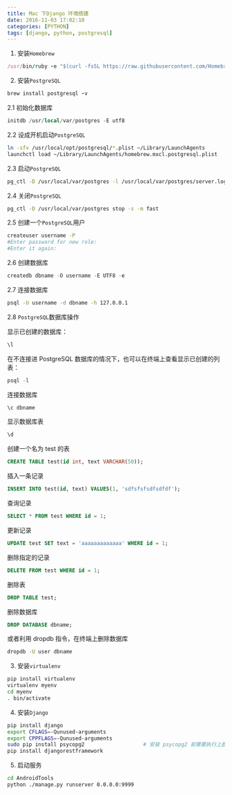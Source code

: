 ```yaml
---
title: Mac 下Django 环境搭建
date: 2016-11-03 17:02:10
categories: [PYTHON]
tags: [django, python, postgresql]
---
```


1. 安装``Homebrew``
```ruby
/usr/bin/ruby -e "$(curl -fsSL https://raw.githubusercontent.com/Homebrew/install/master/install)"
```
2. 安装``PostgreSQL``
```ruby
brew install postgresql -v
```

<!--more-->

2.1 初始化数据库
```sql
initdb /usr/local/var/postgres -E utf8
```
2.2 设成开机启动``PostgreSQL``
```bash
ln -sfv /usr/local/opt/postgresql/*.plist ~/Library/LaunchAgents
launchctl load ~/Library/LaunchAgents/homebrew.mxcl.postgresql.plist
```
2.3 启动``PostgreSQL``
```bash
pg_ctl -D /usr/local/var/postgres -l /usr/local/var/postgres/server.log start
```
2.4 关闭``PostgreSQL``
```bash
pg_ctl -D /usr/local/var/postgres stop -s -m fast
```
2.5 创建一个``PostgreSQL``用户
```bash
createuser username -P
#Enter password for new role:
#Enter it again:
```
2.6 创建数据库
```sql
createdb dbname -O username -E UTF8 -e
```
2.7 连接数据库
```bash
psql -U username -d dbname -h 127.0.0.1
```
2.8 ``PostgreSQL``数据库操作

显示已创建的数据库：
```sql
\l  
```
在不连接进 PostgreSQL 数据库的情况下，也可以在终端上查看显示已创建的列表：
```sql
psql -l
```
连接数据库
```sql
\c dbname
```
显示数据库表
```sql
\d  
```
创建一个名为 test 的表
```sql
CREATE TABLE test(id int, text VARCHAR(50));
```
插入一条记录
```sql
INSERT INTO test(id, text) VALUES(1, 'sdfsfsfsdfsdfdf');
```
查询记录
```sql
SELECT * FROM test WHERE id = 1;
```
更新记录
```sql
UPDATE test SET text = 'aaaaaaaaaaaaa' WHERE id = 1;
```
删除指定的记录
```sql
DELETE FROM test WHERE id = 1;
```
删除表
```sql
DROP TABLE test;
```
删除数据库
```sql
DROP DATABASE dbname;
```
或者利用 dropdb 指令，在终端上删除数据库
```bash
dropdb -U user dbname
```

3. 安装``virtualenv``
```bash
pip install virtualenv
virtualenv myenv
cd myenv
. bin/activate
```

4. 安装``Django``
```bash
pip install django
export CFLAGS=-Qunused-arguments
export CPPFLAGS=-Qunused-arguments
sudo pip install psycopg2                   # 安装 psycopg2 前需要执行上面两条 export 命令
pip install djangorestframework
```

5. 启动服务
```bash
cd AndroidTools
python ./manage.py runserver 0.0.0.0:9999
```

